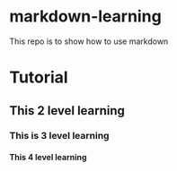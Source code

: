 # markdown-learning
This  repo is to show how to use markdown


# Tutorial

## This 2 level learning

### This is 3 level learning

#### This 4 level learning
